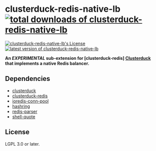 clusterduck-redis-native-lb [![total downloads of clusterduck-redis-native-lb](https://img.shields.io/npm/dt/clusterduck-redis-native-lb.svg)](https://www.npmjs.com/package/clusterduck-redis-native-lb)
=======
[![clusterduck-redis-native-lb's License](https://img.shields.io/npm/l/clusterduck-redis-native-lb.svg)](https://www.npmjs.com/package/clusterduck-redis-native-lb)
[![latest version of clusterduck-redis-native-lb](https://img.shields.io/npm/v/clusterduck-redis-native-lb.svg)](https://www.npmjs.com/package/clusterduck-redis-native-lb)

__An *EXPERIMENTAL* sub-extension for [clusterduck-redis] [Clusterduck] that implements a native Redis balancer.__

## Dependencies

- [clusterduck](https://www.npmjs.com/package/clusterduck)
- [clusterduck-redis](https://www.npmjs.com/package/clusterduck-redis)
- [ioredis-conn-pool](https://www.npmjs.com/package/ioredis-conn-pool)
- [hashring](https://www.npmjs.com/package/hashring)
- [redis-parser](https://www.npmjs.com/package/hashring)
- [shell-quote](https://www.npmjs.com/package/hashring)

## License

LGPL 3.0 or later.

[ioredis]: https://ramcloud.stanford.edu/raft.pdf

[Liferaft]: https://github.com/unshiftio/liferaft

[hot restarting]: https://www.envoyproxy.io/docs/envoy/latest/intro/arch_overview/operations/hot_restart

[Envoy]: https://envoyproxy.io/

[Redis]: https://redis.io/

[Clusterduck]: (https://www.npmjs.com/package/clusterduck)